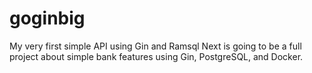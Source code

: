 # goginbig
My very first simple API using Gin and Ramsql
Next is going to be a full project about simple bank features using Gin, PostgreSQL, and Docker.
